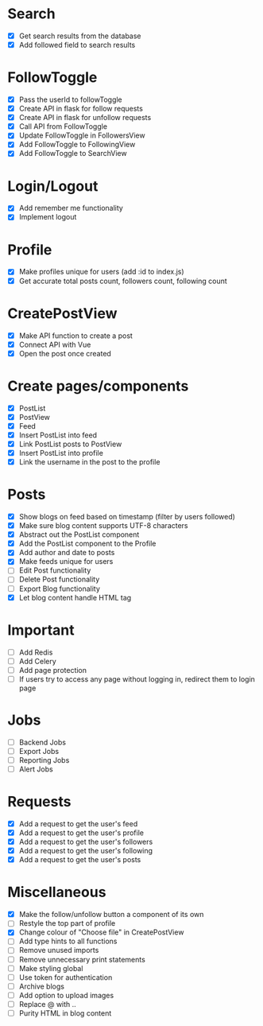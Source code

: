 # Search
- [x] Get search results from the database
- [x] Add followed field to search results

# FollowToggle
- [x] Pass the userId to followToggle
- [x] Create API in flask for follow requests
- [x] Create API in flask for unfollow requests
- [x] Call API from FollowToggle
- [x] Update FollowToggle in FollowersView
- [x] Add FollowToggle to FollowingView
- [x] Add FollowToggle to SearchView

# Login/Logout
- [x] Add remember me functionality
- [x] Implement logout

# Profile
- [x] Make profiles unique for users (add :id to index.js)
- [x] Get accurate total posts count, followers count, following count

# CreatePostView
- [x] Make API function to create a post
- [x] Connect API with Vue
- [x] Open the post once created

# Create pages/components
- [x] PostList
- [x] PostView
- [x] Feed
- [x] Insert PostList into feed
- [x] Link PostList posts to PostView
- [x] Insert PostList into profile
- [x] Link the username in the post to the profile

# Posts
- [x] Show blogs on feed based on timestamp (filter by users followed)
- [x] Make sure blog content supports UTF-8 characters
- [x] Abstract out the PostList component
- [x] Add the PostList component to the Profile 
- [x] Add author and date to posts
- [x] Make feeds unique for users
- [ ] Edit Post functionality  
- [ ] Delete Post functionality
- [ ] Export Blog functionality
- [x] Let blog content handle HTML tag

# Important
- [ ] Add Redis
- [ ] Add Celery
- [ ] Add page protection
- [ ] If users try to access any page without logging in, redirect them to login page

# Jobs
- [ ] Backend Jobs
- [ ] Export Jobs
- [ ] Reporting Jobs
- [ ] Alert Jobs

# Requests
- [x] Add a request to get the user's feed
- [x] Add a request to get the user's profile
- [x] Add a request to get the user's followers
- [x] Add a request to get the user's following
- [x] Add a request to get the user's posts

# Miscellaneous
- [x] Make the follow/unfollow button a component of its own
- [ ] Restyle the top part of profile
- [x] Change colour of "Choose file" in CreatePostView
- [ ] Add type hints to all functions
- [ ] Remove unused imports
- [ ] Remove unnecessary print statements
- [ ] Make styling global
- [ ] Use token for authentication
- [ ] Archive blogs
- [ ] Add option to upload images
- [ ] Replace @ with ..
- [ ] Purity HTML in blog content
